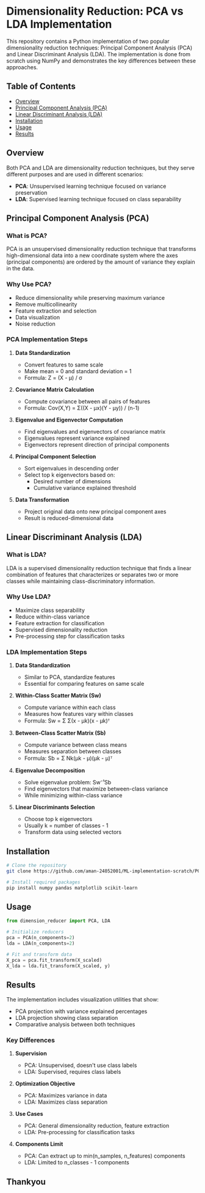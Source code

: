 # Dimensionality Reduction: PCA vs LDA Implementation

This repository contains a Python implementation of two popular dimensionality reduction techniques: Principal Component Analysis (PCA) and Linear Discriminant Analysis (LDA). The implementation is done from scratch using NumPy and demonstrates the key differences between these approaches.

## Table of Contents
- [Overview](#overview)
- [Principal Component Analysis (PCA)](#principal-component-analysis-pca)
- [Linear Discriminant Analysis (LDA)](#linear-discriminant-analysis-lda)
- [Installation](#installation)
- [Usage](#usage)
- [Results](#results)

## Overview

Both PCA and LDA are dimensionality reduction techniques, but they serve different purposes and are used in different scenarios:

- **PCA**: Unsupervised learning technique focused on variance preservation
- **LDA**: Supervised learning technique focused on class separability

## Principal Component Analysis (PCA)

### What is PCA?
PCA is an unsupervised dimensionality reduction technique that transforms high-dimensional data into a new coordinate system where the axes (principal components) are ordered by the amount of variance they explain in the data.

### Why Use PCA?
- Reduce dimensionality while preserving maximum variance
- Remove multicollinearity
- Feature extraction and selection
- Data visualization
- Noise reduction

### PCA Implementation Steps

1. **Data Standardization**
   - Convert features to same scale
   - Make mean = 0 and standard deviation = 1
   - Formula: Z = (X - μ) / σ

2. **Covariance Matrix Calculation**
   - Compute covariance between all pairs of features
   - Formula: Cov(X,Y) = Σ((X - μx)(Y - μy)) / (n-1)

3. **Eigenvalue and Eigenvector Computation**
   - Find eigenvalues and eigenvectors of covariance matrix
   - Eigenvalues represent variance explained
   - Eigenvectors represent direction of principal components

4. **Principal Component Selection**
   - Sort eigenvalues in descending order
   - Select top k eigenvectors based on:
     - Desired number of dimensions
     - Cumulative variance explained threshold

5. **Data Transformation**
   - Project original data onto new principal component axes
   - Result is reduced-dimensional data

## Linear Discriminant Analysis (LDA)

### What is LDA?
LDA is a supervised dimensionality reduction technique that finds a linear combination of features that characterizes or separates two or more classes while maintaining class-discriminatory information.

### Why Use LDA?
- Maximize class separability
- Reduce within-class variance
- Feature extraction for classification
- Supervised dimensionality reduction
- Pre-processing step for classification tasks

### LDA Implementation Steps

1. **Data Standardization**
   - Similar to PCA, standardize features
   - Essential for comparing features on same scale

2. **Within-Class Scatter Matrix (Sw)**
   - Compute variance within each class
   - Measures how features vary within classes
   - Formula: Sw = Σ Σ(x - μk)(x - μk)ᵀ

3. **Between-Class Scatter Matrix (Sb)**
   - Compute variance between class means
   - Measures separation between classes
   - Formula: Sb = Σ Nk(μk - μ)(μk - μ)ᵀ

4. **Eigenvalue Decomposition**
   - Solve eigenvalue problem: Sw⁻¹Sb
   - Find eigenvectors that maximize between-class variance
   - While minimizing within-class variance

5. **Linear Discriminants Selection**
   - Choose top k eigenvectors
   - Usually k = number of classes - 1
   - Transform data using selected vectors

## Installation

```bash
# Clone the repository
git clone https://github.com/aman-24052001/ML-implementation-scratch/PCA vs LDA/.git

# Install required packages
pip install numpy pandas matplotlib scikit-learn
```

## Usage

```python
from dimension_reducer import PCA, LDA

# Initialize reducers
pca = PCA(n_components=2)
lda = LDA(n_components=2)

# Fit and transform data
X_pca = pca.fit_transform(X_scaled)
X_lda = lda.fit_transform(X_scaled, y)
```

## Results

The implementation includes visualization utilities that show:
- PCA projection with variance explained percentages
- LDA projection showing class separation
- Comparative analysis between both techniques

### Key Differences

1. **Supervision**
   - PCA: Unsupervised, doesn't use class labels
   - LDA: Supervised, requires class labels

2. **Optimization Objective**
   - PCA: Maximizes variance in data
   - LDA: Maximizes class separation

3. **Use Cases**
   - PCA: General dimensionality reduction, feature extraction
   - LDA: Pre-processing for classification tasks

4. **Components Limit**
   - PCA: Can extract up to min(n_samples, n_features) components
   - LDA: Limited to n_classes - 1 components

## Thankyou

